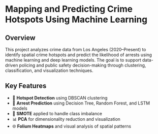 # Mapping and Predicting Crime Hotspots Using Machine Learning

## Overview
This project analyzes crime data from Los Angeles (2020–Present) to identify spatial crime hotspots and predict the likelihood of arrests using machine learning and deep learning models. The goal is to support data-driven policing and public safety decision-making through clustering, classification, and visualization techniques.

## Key Features
- 📍 **Hotspot Detection** using DBSCAN clustering
- 🧠 **Arrest Prediction** using Decision Tree, Random Forest, and LSTM models
- 🧪 **SMOTE** applied to handle class imbalance
- 📊 **PCA** for dimensionality reduction and visualization
- 🌐 **Folium Heatmaps** and visual analysis of spatial patterns
